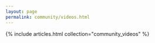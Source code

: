 ```yaml
---
layout: page
permalink: community/videos.html
---
```


{% include articles.html collection="community_videos" %}